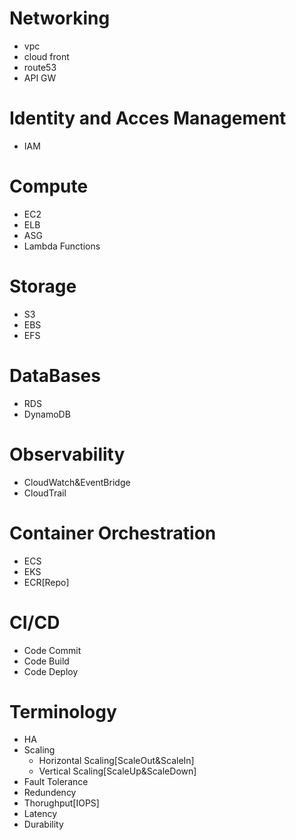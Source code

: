 # Networking
- vpc
- cloud front
- route53
- API GW
# Identity and Acces Management
- IAM
# Compute
- EC2
- ELB
- ASG
- Lambda Functions
# Storage
- S3
- EBS
- EFS
# DataBases
- RDS
- DynamoDB
# Observability
- CloudWatch&EventBridge
- CloudTrail
# Container Orchestration
- ECS
- EKS
- ECR[Repo]
# CI/CD
- Code Commit
- Code Build
- Code Deploy







# Terminology
- HA
- Scaling
  - Horizontal Scaling[ScaleOut&ScaleIn]
  - Vertical Scaling[ScaleUp&ScaleDown]
- Fault Tolerance
- Redundency
- Thorughput[IOPS]
- Latency
- Durability
